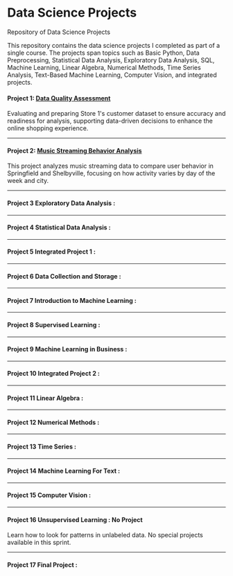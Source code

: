 # Data Science Projects
Repository of Data Science Projects

This repository contains the data science projects I completed as part of a single course. The projects span topics such as Basic Python, Data Preprocessing, Statistical Data Analysis, Exploratory Data Analysis, SQL, Machine Learning, Linear Algebra, Numerical Methods, Time Series Analysis, Text-Based Machine Learning, Computer Vision, and integrated projects.

#### Project 1: [Data Quality Assessment](https://github.com/CARB85/Data_scientist_projects/tree/Project-1-Data-Quality-Assessment)
Evaluating and preparing Store 1's customer dataset to ensure accuracy and readiness for analysis, supporting data-driven decisions to enhance the online shopping experience.

---------------------------------------------
#### Project 2: [Music Streaming Behavior Analysis](https://github.com/CARB85/Data_scientist_projects/tree/Project-2-Music-Streaming-Behavior-Analysis)
This project analyzes music streaming data to compare user behavior in Springfield and Shelbyville, focusing on how activity varies by day of the week and city.

---------------------------------------------
#### Project 3 Exploratory Data Analysis : 

---------------------------------------------
#### Project 4 Statistical Data Analysis : 

---------------------------------------------
#### Project 5 Integrated Project 1 : 

---------------------------------------------
#### Project 6 Data Collection and Storage :

---------------------------------------------
#### Project 7 Introduction to Machine Learning : 
---------------------------------------------
#### Project 8 Supervised Learning : 

---------------------------------------------
#### Project 9 Machine Learning in Business : 

---------------------------------------------
#### Project 10 Integrated Project 2 : 
---------------------------------------------
#### Project 11 Linear Algebra : 

---------------------------------------------
#### Project 12 Numerical Methods : 
---------------------------------------------
#### Project 13 Time Series :

---------------------------------------------
#### Project 14 Machine Learning For Text : 
---------------------------------------------
#### Project 15 Computer Vision : 

---------------------------------------------
#### Project 16 Unsupervised Learning : No Project
Learn how to look for patterns in unlabeled data. No special projects available in this sprint.

---------------------------------------------
#### Project 17 Final Project : 
